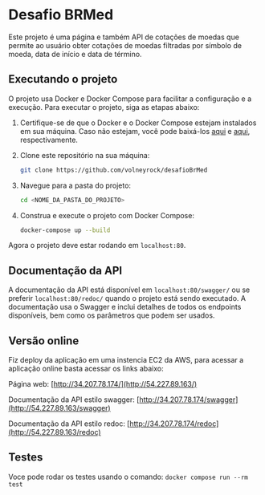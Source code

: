 # Desafio BRMed

Este projeto é uma página e também API de cotações de moedas que permite ao usuário obter cotações de moedas filtradas por símbolo de moeda, data de início e data de término.

## Executando o projeto

O projeto usa Docker e Docker Compose para facilitar a configuração e a execução. Para executar o projeto, siga as etapas abaixo:

1. Certifique-se de que o Docker e o Docker Compose estejam instalados em sua máquina. Caso não estejam, você pode baixá-los [aqui](https://docs.docker.com/get-docker/) e [aqui](https://docs.docker.com/compose/install/), respectivamente.

2. Clone este repositório na sua máquina:

    ```bash
    git clone https://github.com/volneyrock/desafioBrMed
    ```

3. Navegue para a pasta do projeto:

    ```bash
    cd <NOME_DA_PASTA_DO_PROJETO>
    ```

4. Construa e execute o projeto com Docker Compose:

    ```bash
    docker-compose up --build
    ```

Agora o projeto deve estar rodando em `localhost:80`.

## Documentação da API

A documentação da API está disponível em `localhost:80/swagger/` ou se preferir `localhost:80/redoc/`  quando o projeto está sendo executado. A documentação usa o Swagger e inclui detalhes de todos os endpoints disponíveis, bem como os parâmetros que podem ser usados.

## Versão online
Fiz deploy da aplicação em uma instencia EC2 da AWS, para acessar a aplicação online basta acessar os links abaixo:

Página web: [http://34.207.78.174/](http://54.227.89.163/)

Documentação da API estilo swagger: [http://34.207.78.174/swagger](http://54.227.89.163/swagger)

Documentação da API estilo redoc: [http://34.207.78.174/redoc](http://54.227.89.163/redoc)

## Testes
Voce pode rodar os testes usando o comando:
``` docker compose run --rm test ```
